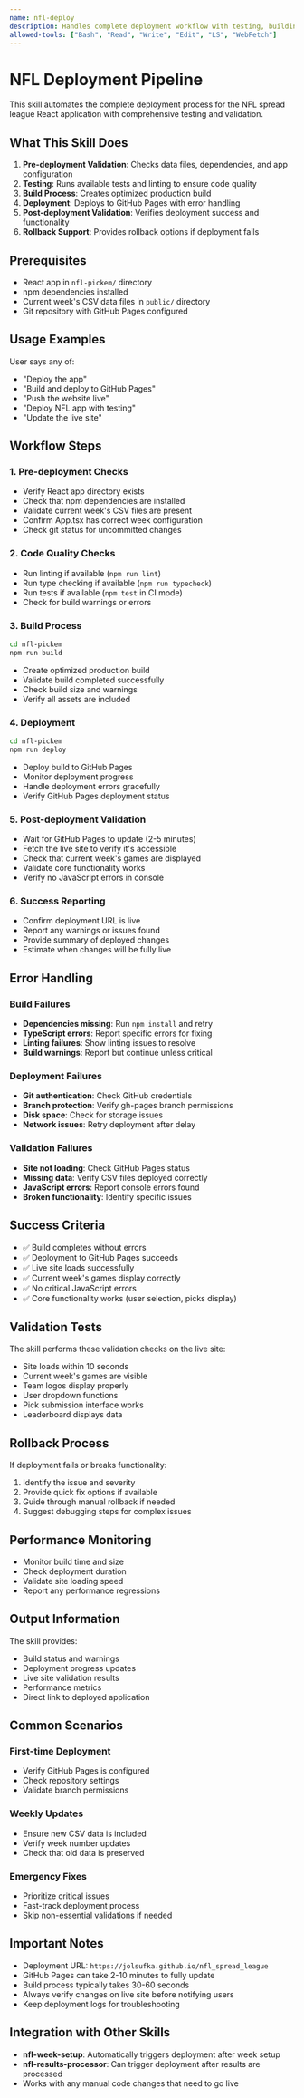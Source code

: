```yaml
---
name: nfl-deploy
description: Handles complete deployment workflow with testing, building, and validation for the NFL spread league React app
allowed-tools: ["Bash", "Read", "Write", "Edit", "LS", "WebFetch"]
---
```


# NFL Deployment Pipeline

This skill automates the complete deployment process for the NFL spread league React application with comprehensive testing and validation.

## What This Skill Does

1. **Pre-deployment Validation**: Checks data files, dependencies, and app configuration
2. **Testing**: Runs available tests and linting to ensure code quality
3. **Build Process**: Creates optimized production build
4. **Deployment**: Deploys to GitHub Pages with error handling
5. **Post-deployment Validation**: Verifies deployment success and functionality
6. **Rollback Support**: Provides rollback options if deployment fails

## Prerequisites

- React app in `nfl-pickem/` directory
- npm dependencies installed
- Current week's CSV data files in `public/` directory
- Git repository with GitHub Pages configured

## Usage Examples

User says any of:
- "Deploy the app"
- "Build and deploy to GitHub Pages"
- "Push the website live"
- "Deploy NFL app with testing"
- "Update the live site"

## Workflow Steps

### 1. Pre-deployment Checks
- Verify React app directory exists
- Check that npm dependencies are installed
- Validate current week's CSV files are present
- Confirm App.tsx has correct week configuration
- Check git status for uncommitted changes

### 2. Code Quality Checks
- Run linting if available (`npm run lint`)
- Run type checking if available (`npm run typecheck`)
- Run tests if available (`npm test` in CI mode)
- Check for build warnings or errors

### 3. Build Process
```bash
cd nfl-pickem
npm run build
```
- Create optimized production build
- Validate build completed successfully
- Check build size and warnings
- Verify all assets are included

### 4. Deployment
```bash
cd nfl-pickem
npm run deploy
```
- Deploy build to GitHub Pages
- Monitor deployment progress
- Handle deployment errors gracefully
- Verify GitHub Pages deployment status

### 5. Post-deployment Validation
- Wait for GitHub Pages to update (2-5 minutes)
- Fetch the live site to verify it's accessible
- Check that current week's games are displayed
- Validate core functionality works
- Verify no JavaScript errors in console

### 6. Success Reporting
- Confirm deployment URL is live
- Report any warnings or issues found
- Provide summary of deployed changes
- Estimate when changes will be fully live

## Error Handling

### Build Failures
- **Dependencies missing**: Run `npm install` and retry
- **TypeScript errors**: Report specific errors for fixing
- **Linting failures**: Show linting issues to resolve
- **Build warnings**: Report but continue unless critical

### Deployment Failures
- **Git authentication**: Check GitHub credentials
- **Branch protection**: Verify gh-pages branch permissions
- **Disk space**: Check for storage issues
- **Network issues**: Retry deployment after delay

### Validation Failures
- **Site not loading**: Check GitHub Pages status
- **Missing data**: Verify CSV files deployed correctly
- **JavaScript errors**: Report console errors found
- **Broken functionality**: Identify specific issues

## Success Criteria

- ✅ Build completes without errors
- ✅ Deployment to GitHub Pages succeeds
- ✅ Live site loads successfully
- ✅ Current week's games display correctly
- ✅ No critical JavaScript errors
- ✅ Core functionality works (user selection, picks display)

## Validation Tests

The skill performs these validation checks on the live site:
- Site loads within 10 seconds
- Current week's games are visible
- Team logos display properly
- User dropdown functions
- Pick submission interface works
- Leaderboard displays data

## Rollback Process

If deployment fails or breaks functionality:
1. Identify the issue and severity
2. Provide quick fix options if available
3. Guide through manual rollback if needed
4. Suggest debugging steps for complex issues

## Performance Monitoring

- Monitor build time and size
- Check deployment duration
- Validate site loading speed
- Report any performance regressions

## Output Information

The skill provides:
- Build status and warnings
- Deployment progress updates
- Live site validation results
- Performance metrics
- Direct link to deployed application

## Common Scenarios

### First-time Deployment
- Verify GitHub Pages is configured
- Check repository settings
- Validate branch permissions

### Weekly Updates
- Ensure new CSV data is included
- Verify week number updates
- Check that old data is preserved

### Emergency Fixes
- Prioritize critical issues
- Fast-track deployment process
- Skip non-essential validations if needed

## Important Notes

- Deployment URL: `https://jolsufka.github.io/nfl_spread_league`
- GitHub Pages can take 2-10 minutes to fully update
- Build process typically takes 30-60 seconds
- Always verify changes on live site before notifying users
- Keep deployment logs for troubleshooting

## Integration with Other Skills

- **nfl-week-setup**: Automatically triggers deployment after week setup
- **nfl-results-processor**: Can trigger deployment after results are processed
- Works with any manual code changes that need to go live
